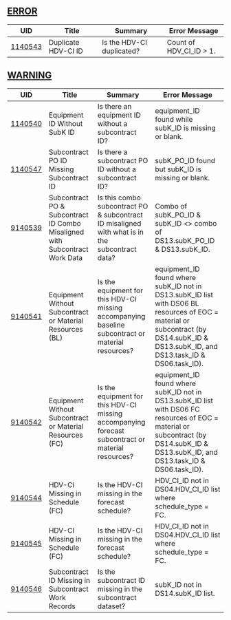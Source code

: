 ## [ERROR](/DIQs/error)

| UID | Title | Summary | Error Message |
|-----|-------|---------|---------------|
| [1140543](/DIQs/DS14/1140543) | Duplicate HDV-CI ID | Is the HDV-CI duplicated? | Count of HDV_CI_ID > 1. |
## [WARNING](/DIQs/warning)

| UID | Title | Summary | Error Message |
|-----|-------|---------|---------------|
| [1140540](/DIQs/DS14/1140540) | Equipment ID Without SubK ID | Is there an equipment ID without a subcontract ID? | equipment_ID found while subK_ID is missing or blank. |
| [1140547](/DIQs/DS14/1140547) | Subcontract PO ID Missing Subcontract ID | Is there a subcontract PO ID without a subcontract ID? | subK_PO_ID found but subK_ID is missing or blank. |
| [9140539](/DIQs/DS14/9140539) | Subcontract PO & Subcontract ID Combo Misaligned with Subcontract Work Data | Is this combo subcontract PO & subcontract ID misaligned with what is in the subcontract data? | Combo of subK_PO_ID & subK_ID <> combo of DS13.subK_PO_ID & DS13.subK_ID. |
| [9140541](/DIQs/DS14/9140541) | Equipment Without Subcontract or Material Resources (BL) | Is the equipment for this HDV-CI missing accompanying baseline subcontract or material resources? | equipment_ID found where subK_ID not in DS13.subK_ID list with DS06 BL resources of EOC = material or subcontract (by DS14.subK_ID & DS13.subK_ID, and DS13.task_ID & DS06.task_ID). |
| [9140542](/DIQs/DS14/9140542) | Equipment Without Subcontract or Material Resources (FC) | Is the equipment for this HDV-CI missing accompanying forecast subcontract or material resources? | equipment_ID found where subK_ID not in DS13.subK_ID list with DS06 FC resources of EOC = material or subcontract (by DS14.subK_ID & DS13.subK_ID, and DS13.task_ID & DS06.task_ID). |
| [9140544](/DIQs/DS14/9140544) | HDV-CI Missing in Schedule (FC) | Is the HDV-CI missing in the forecast schedule? | HDV_CI_ID not in DS04.HDV_CI_ID list where schedule_type = FC. |
| [9140545](/DIQs/DS14/9140545) | HDV-CI Missing in Schedule (FC) | Is the HDV-CI missing in the forecast schedule? | HDV_CI_ID not in DS04.HDV_CI_ID list where schedule_type = FC. |
| [9140546](/DIQs/DS14/9140546) | Subcontract ID Missing in Subcontract Work Records | Is the subcontract ID missing in the subcontract dataset? | subK_ID not in DS14.subK_ID list. |
